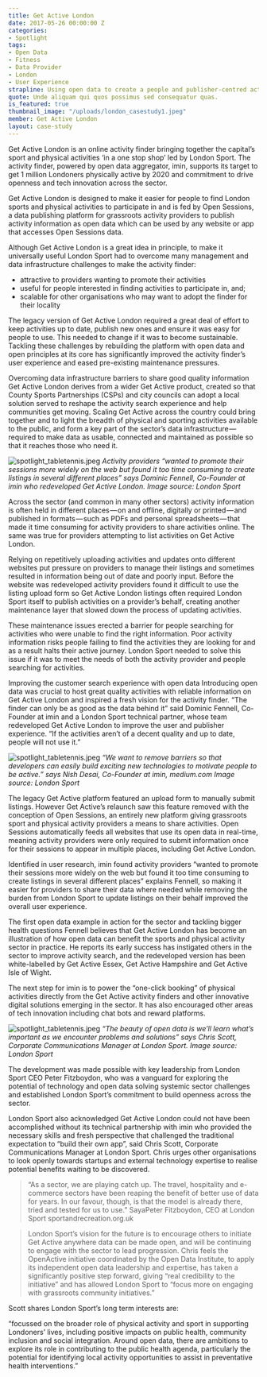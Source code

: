 ```yaml
---
title: Get Active London
date: 2017-05-26 00:00:00 Z
categories:
- Spotlight
tags:
- Open Data
- Fitness
- Data Provider
- London
- User Experience
strapline: Using open data to create a people and publisher-centred activity finder.
quote: Unde aliquam qui quos possimus sed consequatur quas.
is_featured: true
thumbnail_image: "/uploads/london_casestudy1.jpeg"
member: Get Active London
layout: case-study
---
```


Get Active London is an online activity finder bringing together the capital’s sport and physical activities ‘in a one stop shop’ led by London Sport. The activity finder, powered by open data aggregator, imin, supports its target to get 1 million Londoners physically active by 2020 and commitment to drive openness and tech innovation across the sector.

Get Active London is designed to make it easier for people to find London sports and physical activities to participate in and is fed by Open Sessions, a data publishing platform for grassroots activity providers to publish activity information as open data which can be used by any website or app that accesses Open Sessions data.

Although Get Active London is a great idea in principle, to make it universally useful London Sport had to overcome many management and data infrastructure challenges to make the activity finder:

* attractive to providers wanting to promote their activities
* useful for people interested in finding activities to participate in, and;
* scalable for other organisations who may want to adopt the finder for their locality

The legacy version of Get Active London required a great deal of effort to keep activities up to date, publish new ones and ensure it was easy for people to use. This needed to change if it was to become sustainable. Tackling these challenges by rebuilding the platform with open data and open principles at its core has significantly improved the activity finder’s user experience and eased pre-existing maintenance pressures.

Overcoming data infrastructure barriers to share good quality information
Get Active London derives from a wider Get Active product, created so that County Sports Partnerships (CSPs) and city councils can adopt a local solution served to reshape the activity search experience and help communities get moving. Scaling Get Active across the country could bring together and to light the breadth of physical and sporting activities available to the public, and form a key part of the sector’s data infrastructure — required to make data as usable, connected and maintained as possible so that it reaches those who need it.

![spotlight_tabletennis.jpeg](/uploads/london_casestudy2.jpeg)
*Activity providers “wanted to promote their sessions more widely on the web but found it too time consuming to create listings in several different places” says Dominic Fennell, Co-Founder at imin who redeveloped Get Active London. Image source: London Sport*

Across the sector (and common in many other sectors) activity information is often held in different places — on and offline, digitally or printed — and published in formats — such as PDFs and personal spreadsheets — that made it time consuming for activity providers to share activities online. The same was true for providers attempting to list activities on Get Active London.

Relying on repetitively uploading activities and updates onto different websites put pressure on providers to manage their listings and sometimes resulted in information being out of date and poorly input. Before the website was redeveloped activity providers found it difficult to use the listing upload form so Get Active London listings often required London Sport itself to publish activities on a provider’s behalf, creating another maintenance layer that slowed down the process of updating activities.

These maintenance issues erected a barrier for people searching for activities who were unable to find the right information. Poor activity information risks people failing to find the activities they are looking for and as a result halts their active journey. London Sport needed to solve this issue if it was to meet the needs of both the activity provider and people searching for activities.

Improving the customer search experience with open data
Introducing open data was crucial to host great quality activities with reliable information on Get Active London and inspired a fresh vision for the activity finder. “The finder can only be as good as the data behind it” said Dominic Fennell, Co-Founder at imin and a London Sport technical partner, whose team redeveloped Get Active London to improve the user and publisher experience. “If the activities aren’t of a decent quality and up to date, people will not use it.”

![spotlight_tabletennis.jpeg](/uploads/london_casestudy3.jpeg)
*“We want to remove barriers so that developers can easily build exciting new technologies to motivate people to be active.” says Nish Desai, Co-Founder at imin, medium.com Image source: London Sport*


The legacy Get Active platform featured an upload form to manually submit listings. However Get Active’s relaunch saw this feature removed with the conception of Open Sessions, an entirely new platform giving grassroots sport and physical activity providers a means to share activities. Open Sessions automatically feeds all websites that use its open data in real-time, meaning activity providers were only required to submit information once for their sessions to appear in multiple places, including Get Active London.

Identified in user research, imin found activity providers “wanted to promote their sessions more widely on the web but found it too time consuming to create listings in several different places” explains Fennell, so making it easier for providers to share their data where needed while removing the burden from London Sport to update listings on their behalf improved the overall user experience.

The first open data example in action for the sector and tackling bigger health questions
Fennell believes that Get Active London has become an illustration of how open data can benefit the sports and physical activity sector in practice. He reports its early success has instigated others in the sector to improve activity search, and the redeveloped version has been white-labelled by Get Active Essex, Get Active Hampshire and Get Active Isle of Wight.

The next step for imin is to power the “one-click booking” of physical activities directly from the Get Active activity finders and other innovative digital solutions emerging in the sector. It has also encouraged other areas of tech innovation including chat bots and reward platforms.


![spotlight_tabletennis.jpeg](/uploads/london_casestudy4.jpeg)
*“The beauty of open data is we’ll learn what’s important as we encounter problems and solutions” says Chris Scott, Corporate Communications Manager at London Sport. Image source: London Sport*

The development was made possible with key leadership from London Sport CEO Peter Fitzboydon, who was a vanguard for exploring the potential of technology and open data solving systemic sector challenges and established London Sport’s commitment to build openness across the sector.

London Sport also acknowledged Get Active London could not have been accomplished without its technical partnership with imin who provided the necessary skills and fresh perspective that challenged the traditional expectation to “build their own app”, said Chris Scott, Corporate Communications Manager at London Sport. Chris urges other organisations to look openly towards startups and external technology expertise to realise potential benefits waiting to be discovered.


> “As a sector, we are playing catch up. The travel, hospitality and e-commerce sectors have been reaping the benefit of better use of data for years. In our favour, though, is that the model is already there, tried and tested for us to use.” SayaPeter Fitzboydon, CEO at London Sport sportandrecreation.org.uk

> London Sport’s vision for the future is to encourage others to initiate Get Active anywhere data can be made open, and will be continuing to engage with the sector to lead progression. Chris feels the OpenActive initiative coordinated by the Open Data Institute, to apply its independent open data leadership and expertise, has taken a significantly positive step forward, giving “real credibility to the initiative” and has allowed London Sport to “focus more on engaging with grassroots community initiatives.”

Scott shares London Sport’s long term interests are:

“focussed on the broader role of physical activity and sport in supporting Londoners’ lives, including positive impacts on public health, community inclusion and social integration. Around open data, there are ambitions to explore its role in contributing to the public health agenda, particularly the potential for identifying local activity opportunities to assist in preventative health interventions.”
